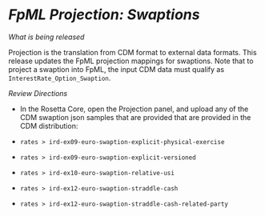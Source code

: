 # *FpML Projection: Swaptions*

_What is being released_

Projection is the translation from CDM format to external data formats.  This release updates the FpML projection mappings for swaptions.  Note that to project a swaption into FpML, the input CDM data must qualify as `InterestRate_Option_Swaption`.

_Review Directions_

- In the Rosetta Core, open the Projection panel, and upload any of the CDM swaption json samples that are provided that are provided in the CDM distribution:

- `rates > ird-ex09-euro-swaption-explicit-physical-exercise`
- `rates > ird-ex09-euro-swaption-explicit-versioned`
- `rates > ird-ex10-euro-swaption-relative-usi`
- `rates > ird-ex12-euro-swaption-straddle-cash`
- `rates > ird-ex12-euro-swaption-straddle-cash-related-party`
